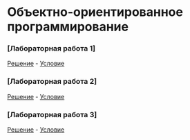 # Объектно-ориентированное программирование

### [Лабораторная работа 1]
[Решение](https://github.com/dd-gif/OOP/tree/master/Lab1) - [Условие](https://github.com/dd-gif/OOP/blob/master/OOP%20tasks/OOP_Lab_1_.ini_parser.pdf)

### [Лабораторная работа 2]
[Решение](https://github.com/dd-gif/OOP/tree/master/Lab2) - [Условие](https://github.com/dd-gif/OOP/blob/master/OOP%20tasks/OOP_Lab_2_Shop.pdf)

### [Лабораторная работа 3]
[Решение](https://github.com/dd-gif/OOP/tree/master/Lab3) - [Условие](https://github.com/dd-gif/OOP/blob/master/OOP%20tasks/OOP_Lab_3_Racing_sumulator.pdf)

